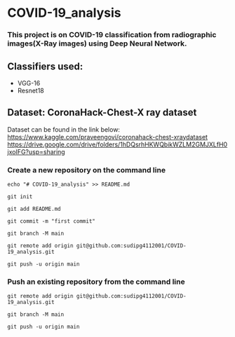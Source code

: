 # COVID-19_analysis

### This project is on COVID-19 classification from radiographic images(X-Ray images) using Deep Neural Network.

## Classifiers used:
- VGG-16
- Resnet18

## Dataset: CoronaHack-Chest-X ray dataset
Dataset can be found in the link below:
https://www.kaggle.com/praveengovi/coronahack-chest-xraydataset
https://drive.google.com/drive/folders/1hDQsrhHKWQbikWZLM2GMJXLfH0jxoIFG?usp=sharing


### Create a new repository on the command line
`echo "# COVID-19_analysis" >> README.md`

`git init`

`git add README.md`

`git commit -m "first commit"`

`git branch -M main`

`git remote add origin git@github.com:sudipg4112001/COVID-19_analysis.git`

`git push -u origin main`

### Push an existing repository from the command line

`git remote add origin git@github.com:sudipg4112001/COVID-19_analysis.git`

`git branch -M main`

`git push -u origin main`
